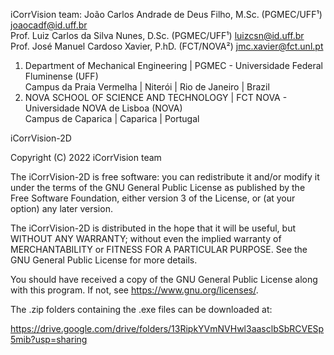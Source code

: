 iCorrVision team:   João Carlos Andrade de Deus Filho,  M.Sc. (PGMEC/UFF¹)      <joaocadf@id.uff.br>               
                    Prof. Luiz Carlos da Silva Nunes,   D.Sc.  (PGMEC/UFF¹)     <luizcsn@id.uff.br>                
                    Prof. José Manuel Cardoso Xavier,   P.hD.  (FCT/NOVA²)      <jmc.xavier@fct.unl.pt>            
                                                                                                                      
1. Department of Mechanical Engineering | PGMEC - Universidade Federal Fluminense (UFF)                            
Campus da Praia Vermelha | Niterói | Rio de Janeiro | Brazil                                                     
2. NOVA SCHOOL OF SCIENCE AND TECHNOLOGY | FCT NOVA - Universidade NOVA de Lisboa (NOVA)                           
Campus de Caparica | Caparica | Portugal   

iCorrVision-2D

Copyright (C) 2022 iCorrVision team

The iCorrVision-2D is free software: you can redistribute it and/or modify
it under the terms of the GNU General Public License as published by
the Free Software Foundation, either version 3 of the License, or
(at your option) any later version.

The iCorrVision-2D is distributed in the hope that it will be useful,
but WITHOUT ANY WARRANTY; without even the implied warranty of
MERCHANTABILITY or FITNESS FOR A PARTICULAR PURPOSE.  See the
GNU General Public License for more details.

You should have received a copy of the GNU General Public License
along with this program.  If not, see <https://www.gnu.org/licenses/>.

The .zip folders containing the .exe files can be downloaded at:

https://drive.google.com/drive/folders/13RipkYVmNVHwl3aasclbSbRCVESp5mib?usp=sharing